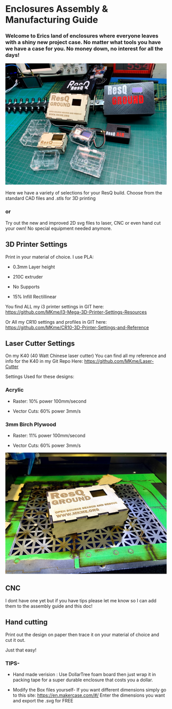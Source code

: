 # Enclosures Assembly & Manufacturing Guide

### Welcome to Erics land of enclosures where everyone leaves with a shiny new project case. No matter what tools you have we have a case for you. No money down, no interest for all the days! 

 <img src="https://github.com/MKme/ResQ/blob/master/Photos/Laser%20Cut%20Cases/IMG_0831.jpg" width="900"/>

Here we have a variety of selections for your ResQ build.  Choose from the standard CAD files and .stls for 3D printing

### or

Try out the new and improved 2D svg files to laser, CNC or even hand cut your own!  No special equipment needed anymore. 

## 3D Printer Settings

Print in your material of choice. I use PLA:

- 0.3mm Layer height

- 210C extruder

- No Supports

- 15% Infill Rectillinear

You find ALL my i3 printer settings in GIT here:  https://github.com/MKme/I3-Mega-3D-Printer-Settings-Resources

Or All my CR10 settings and profiles in GIT here:  https://github.com/MKme/CR10-3D-Printer-Settings-and-Reference

## Laser Cutter Settings
On my K40 (40 Watt Chinese laser cutter) You can find all my reference and info for the K40 in my Git Repo Here: https://github.com/MKme/Laser-Cutter

Settings Used for these designs: 

### Acrylic

- Raster: 10% power 100mm/second

- Vector Cuts: 60% power 3mm/s 

### 3mm Birch Plywood

- Raster: 11% power 100mm/second

- Vector Cuts: 60% power 3mm/s 

 <img src="https://github.com/MKme/ResQ/blob/master/Photos/Laser%20Cut%20Cases/IMG_0794.jpg" width="700"/>

## CNC
I dont have one yet but if you have tips please let me know so I can add them to the assembly guide and this doc!

## Hand cutting

Print out the design on paper then trace it on your material of choice and cut it out.  

Just that easy! 

### TIPS- 

- Hand made verision : Use DollarTree foam board then just wrap it in packing tape for a super durable enclosure that costs you a dollar.  

- Modify the Box files yourself- If you want different dimensions simply go to this site: https://en.makercase.com/#/ Enter the dimensions you want and export the .svg for FREE
